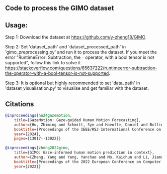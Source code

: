## Code to process the GIMO dataset


## Usage:
Step 1: Download the dataset at https://github.com/y-zheng18/GIMO.

Step 2: Set 'dataset_path' and 'dataset_processed_path' in 'gimo_preprocessing.py' and run it to process the dataset. If you meet the error "RuntimeError: Subtraction, the `-` operator, with a bool tensor is not supported", follow this link to solve it https://stackoverflow.com/questions/65637222/runtimeerror-subtraction-the-operator-with-a-bool-tensor-is-not-supported.

Step 3: It is optional but highly recommended to set 'data_path' in 'dataset_visualisation.py' to visualise and get familiar with the dataset.


## Citations

```bibtex
@inproceedings{hu24gazemotion,
	title={GazeMotion: Gaze-guided Human Motion Forecasting},
	author={Hu, Zhiming and Schmitt, Syn and Haeufle, Daniel and Bulling, Andreas},
	booktitle={Proceedings of the IEEE/RSJ International Conference on Intelligent Robots and Systems},	
	year={2024},
	pages={13017--13022}}
	
@inproceedings{zheng2022gimo,
	title={GIMO: Gaze-informed human motion prediction in context},
	author={Zheng, Yang and Yang, Yanchao and Mo, Kaichun and Li, Jiaman and Yu, Tao and Liu, Yebin and Liu, Karen and Guibas, Leonidas J},
	booktitle={Proceedings of the 2022 European Conference on Computer Vision},
	year={2022}}
```
